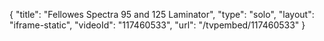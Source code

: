 {
    "title": "Fellowes Spectra 95 and 125 Laminator",
    "type": "solo",
    "layout": "iframe-static",
    "videoId": "117460533",
    "url": "\/tvpembed\/117460533"
}